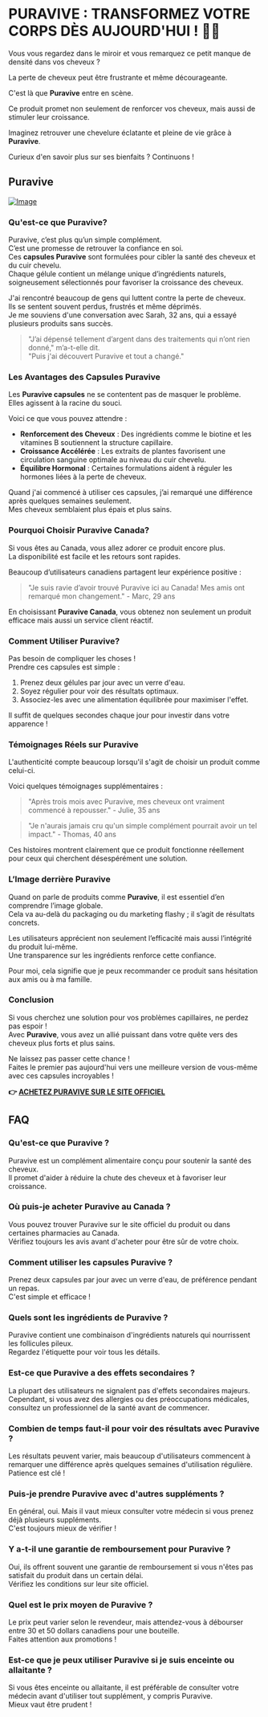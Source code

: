 # PURAVIVE : TRANSFORMEZ VOTRE CORPS DÈS AUJOURD'HUI ! 💪✨

Vous vous regardez dans le miroir et vous remarquez ce petit manque de densité dans vos cheveux ? 

La perte de cheveux peut être frustrante et même décourageante. 

C'est là que **Puravive** entre en scène. 

Ce produit promet non seulement de renforcer vos cheveux, mais aussi de stimuler leur croissance. 

Imaginez retrouver une chevelure éclatante et pleine de vie grâce à **Puravive**. 

Curieux d'en savoir plus sur ses bienfaits ? Continuons !

## Puravive

[![Image](https://puravive.com/assets/images/full-product.png)](https://gchaffi.com/je8iEbDM)

### Qu'est-ce que Puravive?

Puravive, c’est plus qu’un simple complément.  
C’est une promesse de retrouver la confiance en soi.  
Ces **capsules Puravive** sont formulées pour cibler la santé des cheveux et du cuir chevelu.  
Chaque gélule contient un mélange unique d’ingrédients naturels, soigneusement sélectionnés pour favoriser la croissance des cheveux.

J'ai rencontré beaucoup de gens qui luttent contre la perte de cheveux.  
Ils se sentent souvent perdus, frustrés et même déprimés.  
Je me souviens d'une conversation avec Sarah, 32 ans, qui a essayé plusieurs produits sans succès.

> "J’ai dépensé tellement d’argent dans des traitements qui n’ont rien donné," m’a-t-elle dit.  
> "Puis j'ai découvert Puravive et tout a changé."

### Les Avantages des Capsules Puravive

Les **Puravive capsules** ne se contentent pas de masquer le problème.  
Elles agissent à la racine du souci.

Voici ce que vous pouvez attendre :

- **Renforcement des Cheveux** : Des ingrédients comme le biotine et les vitamines B soutiennent la structure capillaire.
- **Croissance Accélérée** : Les extraits de plantes favorisent une circulation sanguine optimale au niveau du cuir chevelu.
- **Équilibre Hormonal** : Certaines formulations aident à réguler les hormones liées à la perte de cheveux.

Quand j'ai commencé à utiliser ces capsules, j’ai remarqué une différence après quelques semaines seulement.  
Mes cheveux semblaient plus épais et plus sains.

### Pourquoi Choisir Puravive Canada?

Si vous êtes au Canada, vous allez adorer ce produit encore plus.  
La disponibilité est facile et les retours sont rapides.

Beaucoup d’utilisateurs canadiens partagent leur expérience positive :

> "Je suis ravie d’avoir trouvé Puravive ici au Canada! Mes amis ont remarqué mon changement." - Marc, 29 ans

En choisissant **Puravive Canada**, vous obtenez non seulement un produit efficace mais aussi un service client réactif.  

### Comment Utiliser Puravive?

Pas besoin de compliquer les choses !   
Prendre ces capsules est simple :

1. Prenez deux gélules par jour avec un verre d'eau.
2. Soyez régulier pour voir des résultats optimaux.
3. Associez-les avec une alimentation équilibrée pour maximiser l'effet.

Il suffit de quelques secondes chaque jour pour investir dans votre apparence !

### Témoignages Réels sur Puravive

L'authenticité compte beaucoup lorsqu'il s'agit de choisir un produit comme celui-ci.

Voici quelques témoignages supplémentaires :

> "Après trois mois avec Puravive, mes cheveux ont vraiment commencé à repousser." - Julie, 35 ans

> "Je n'aurais jamais cru qu'un simple complément pourrait avoir un tel impact." - Thomas, 40 ans

Ces histoires montrent clairement que ce produit fonctionne réellement pour ceux qui cherchent désespérément une solution.

### L’Image derrière Puravive 

Quand on parle de produits comme **Puravive**, il est essentiel d’en comprendre l’image globale.   
Cela va au-delà du packaging ou du marketing flashy ; il s’agit de résultats concrets.

Les utilisateurs apprécient non seulement l’efficacité mais aussi l’intégrité du produit lui-même.  
Une transparence sur les ingrédients renforce cette confiance.

Pour moi, cela signifie que je peux recommander ce produit sans hésitation aux amis ou à ma famille.

### Conclusion 

Si vous cherchez une solution pour vos problèmes capillaires, ne perdez pas espoir !   
Avec **Puravive**, vous avez un allié puissant dans votre quête vers des cheveux plus forts et plus sains.

Ne laissez pas passer cette chance !   
Faites le premier pas aujourd'hui vers une meilleure version de vous-même avec ces capsules incroyables !



**👉 [ACHETEZ PURAVIVE SUR LE SITE OFFICIEL](https://gchaffi.com/je8iEbDM)**

## FAQ

### Qu'est-ce que Puravive ?

Puravive est un complément alimentaire conçu pour soutenir la santé des cheveux.  
Il promet d'aider à réduire la chute des cheveux et à favoriser leur croissance.

### Où puis-je acheter Puravive au Canada ?

Vous pouvez trouver Puravive sur le site officiel du produit ou dans certaines pharmacies au Canada.  
Vérifiez toujours les avis avant d'acheter pour être sûr de votre choix.

### Comment utiliser les capsules Puravive ?

Prenez deux capsules par jour avec un verre d'eau, de préférence pendant un repas.  
C'est simple et efficace !

### Quels sont les ingrédients de Puravive ?

Puravive contient une combinaison d'ingrédients naturels qui nourrissent les follicules pileux.  
Regardez l'étiquette pour voir tous les détails.

### Est-ce que Puravive a des effets secondaires ?

La plupart des utilisateurs ne signalent pas d'effets secondaires majeurs.  
Cependant, si vous avez des allergies ou des préoccupations médicales, consultez un professionnel de la santé avant de commencer.

### Combien de temps faut-il pour voir des résultats avec Puravive ?

Les résultats peuvent varier, mais beaucoup d'utilisateurs commencent à remarquer une différence après quelques semaines d'utilisation régulière.  
Patience est clé !

### Puis-je prendre Puravive avec d'autres suppléments ?

En général, oui. Mais il vaut mieux consulter votre médecin si vous prenez déjà plusieurs suppléments.  
C'est toujours mieux de vérifier !

### Y a-t-il une garantie de remboursement pour Puravive ?

Oui, ils offrent souvent une garantie de remboursement si vous n'êtes pas satisfait du produit dans un certain délai.  
Vérifiez les conditions sur leur site officiel.

### Quel est le prix moyen de Puravive ?

Le prix peut varier selon le revendeur, mais attendez-vous à débourser entre 30 et 50 dollars canadiens pour une bouteille.  
Faites attention aux promotions !

### Est-ce que je peux utiliser Puravive si je suis enceinte ou allaitante ?

Si vous êtes enceinte ou allaitante, il est préférable de consulter votre médecin avant d'utiliser tout supplément, y compris Puravive.  
Mieux vaut être prudent !